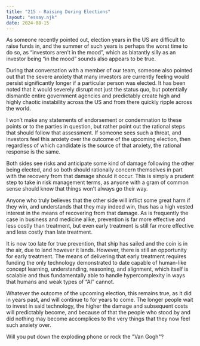 ```yaml
---
title: "215 - Raising During Elections"
layout: "essay.njk"
date: 2024-08-15
---
```


As someone recently pointed out, election years in the US are difficult to raise funds in, and the summer of such years is perhaps the worst time to do so, as “investors aren’t in the mood”, which as blatantly silly as an investor being “in the mood” sounds also appears to be true.

During that conversation with a member of our team, someone also pointed out that the severe anxiety that many investors are currently feeling would persist significantly longer if a particular person was elected. It has been noted that it would severely disrupt not just the status quo, but potentially dismantle entire government agencies and predictably create high and highly chaotic instability across the US and from there quickly ripple across the world.

I won’t make any statements of endorsement or condemnation to these points or to the parties in question, but rather point out the rational steps that should follow that assessment. If someone sees such a threat, and investors feel this anxiety over the outcome of the upcoming election, then regardless of which candidate is the source of that anxiety, the rational response is the same. 

Both sides see risks and anticipate some kind of damage following the other being elected, and so both should rationally concern themselves in part with the recovery from that damage should it occur. This is simply a prudent step to take in risk management terms, as anyone with a gram of common sense should know that things won’t always go their way.

Anyone who truly believes that the other side will inflict some great harm if they win, and understands that they may indeed win, thus has a high vested interest in the means of recovering from that damage. As is frequently the case in business and medicine alike, prevention is far more effective and less costly than treatment, but even early treatment is still far more effective and less costly than late treatment.

It is now too late for true prevention, that ship has sailed and the coin is in the air, due to land however it lands. However, there is still an opportunity for early treatment. The means of delivering that early treatment requires funding the only technology demonstrated to date capable of human-like concept learning, understanding, reasoning, and alignment, which itself is scalable and thus fundamentally able to handle hypercomplexity in ways that humans and weak types of “AI” cannot.

Whatever the outcome of the upcoming election, this remains true, as it did in years past, and will continue to for years to come. The longer people wait to invest in said technology, the higher the damage and subsequent costs will predictably become, and because of that the people who stood by and did nothing may become accomplices to the very things that they now feel such anxiety over. 

Will you put down the exploding phone or rock the "Van Gogh"?

